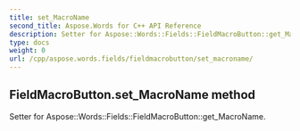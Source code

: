 ```yaml
---
title: set_MacroName
second_title: Aspose.Words for C++ API Reference
description: Setter for Aspose::Words::Fields::FieldMacroButton::get_MacroName. 
type: docs
weight: 0
url: /cpp/aspose.words.fields/fieldmacrobutton/set_macroname/
---
```

## FieldMacroButton.set_MacroName method


Setter for Aspose::Words::Fields::FieldMacroButton::get_MacroName. 

